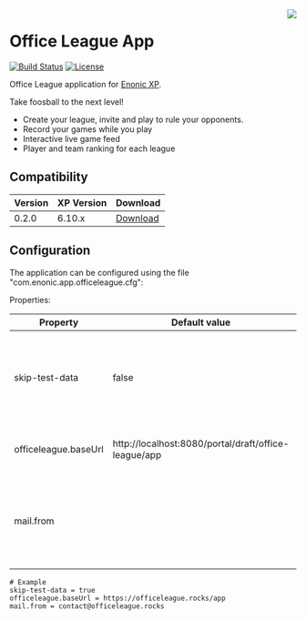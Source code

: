 <img align="right" src="https://raw.githubusercontent.com/enonic/app-office-league/master/misc/logo.jpg">

# Office League App

[![Build Status](https://travis-ci.org/enonic/app-office-league.svg?branch=master)](https://travis-ci.org/enonic/app-office-league)
[![License](https://img.shields.io/github/license/enonic/lib-sql.svg)](http://www.apache.org/licenses/LICENSE-2.0.html)

Office League application for [Enonic XP](https://enonic.com/developer-tour).

Take foosball to the next level!

- Create your league, invite and play to rule your opponents.
- Record your games while you play
- Interactive live game feed
- Player and team ranking for each league


## Compatibility

| Version | XP Version  | Download                       |
|---------|-------------|----------------------------------|
| 0.2.0   | 6.10.x      | [Download](http://repo.enonic.com/public/com/enonic/app/officeleague/0.2.0/officeleague-0.2.0.jar) |

## Configuration

The application can be configured using the file "com.enonic.app.officeleague.cfg":

Properties:

| Property | Default value | Description |
|----------|---------------|-------------|
| skip-test-data | false | Skip the import of test players, teams and league on application start-up |
| officeleague.baseUrl | http://localhost:8080/portal/draft/office-league/app | Application URL used by mail generation |
| mail.from | | Skip the import of test players, teams and league on application start-up |
  
```properties
# Example
skip-test-data = true
officeleague.baseUrl = https://officeleague.rocks/app
mail.from = contact@officeleague.rocks
```

